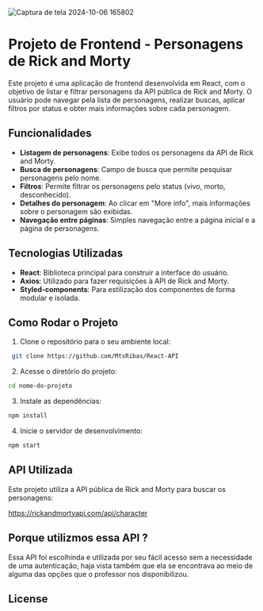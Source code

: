 ![Captura de tela 2024-10-06 165802](https://github.com/user-attachments/assets/671c0296-dea5-450c-97c0-61f1e1badfdf)

# Projeto de Frontend - Personagens de Rick and Morty

Este projeto é uma aplicação de frontend desenvolvida em React, com o objetivo de listar e filtrar personagens da API pública de Rick and Morty. O usuário pode navegar pela lista de personagens, realizar buscas, aplicar filtros por status e obter mais informações sobre cada personagem.

## Funcionalidades


- **Listagem de personagens**: Exibe todos os personagens da API de Rick and Morty.
- **Busca de personagens**: Campo de busca que permite pesquisar personagens pelo nome.
- **Filtros**: Permite filtrar os personagens pelo status (vivo, morto, desconhecido).
- **Detalhes do personagem**: Ao clicar em "More info", mais informações sobre o personagem são exibidas.
- **Navegação entre páginas**: Simples navegação entre a página inicial e a página de personagens.

## Tecnologias Utilizadas

- **React**: Biblioteca principal para construir a interface do usuário.
- **Axios**: Utilizado para fazer requisições à API de Rick and Morty.
- **Styled-components**: Para estilização dos componentes de forma modular e isolada.

## Como Rodar o Projeto

1. Clone o repositório para o seu ambiente local:
```bash
 git clone https://github.com/MtsRibas/React-API
```

2. Acesse o diretório do projeto:
```bash
cd nome-do-projeto
```

3. Instale as dependências:
```bash
npm install
```

4. Inicie o servidor de desenvolvimento:
```bash
npm start
```

## API Utilizada
Este projeto utiliza a API pública de Rick and Morty para buscar os personagens:

https://rickandmortyapi.com/api/character

## Porque utilizmos essa API ?

Essa API foi escolhinda e utilizada por seu fácil acesso sem a necessidade de uma autenticação, haja vista também que ela se encontrava ao meio de 
alguma das opções que o professor nos disponibilizou.

## License


